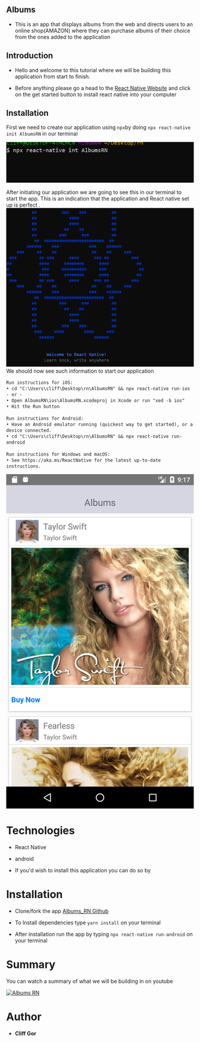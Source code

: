 ## Albums

- This is an app that displays albums from the web and directs users to an online shop(AMAZON) where they can purchase albums of their choice from the ones added to the application

  

## Introduction

- Hello and welcome to this tutorial where we will be building this application from start to finish.

- Before anything please go a head to the [React Native Website](https://reactnative.dev/) and click on the get started button to install react native into your computer

  
  

## Installation
First we need to create our application using ``npx``by doing ``npx react-native init AlbumsRN`` in our terminal

![Albums_rn](/src/screenshot/terminal2.png)

After initiating our application we are going to see this in our terminal to start the app. This is an indication that the application and React native set up is perfect .
![Albums_rn](/src/screenshot/rn1.png)
We should now see such information to start our application

    Run instructions for iOS:  
    • cd "C:\Users\cliff\Desktop\rn\AlbumsRN" && npx react-native run-ios  
    - or -  
    • Open AlbumsRN\ios\AlbumsRN.xcodeproj in Xcode or run "xed -b ios"  
    • Hit the Run button  
      
    Run instructions for Android:  
    • Have an Android emulator running (quickest way to get started), or a device connected.  
    • cd "C:\Users\cliff\Desktop\rn\AlbumsRN" && npx react-native run-android  
      
    Run instructions for Windows and macOS:  
    • See https://aka.ms/ReactNative for the latest up-to-date instructions.

 
![Albums_rn](/src/screenshot/Albums_RN.png)

# Technologies

- React Native

- android

- If you'd wish to install this application you can do so by


# Installation

- Clone/fork the app [Albums_RN Github](https://github.com/cliffgor/Albums_RN.git)


- To Install dependencies type `yarn install` on your terminal

- After installation run the app by typing `npx react-native run-android` on your terminal


# Summary

You can watch a summary of what we will be building in on youtube


[![Albums RN](http://img.youtube.com/vi/gaXSWow05IQ/0.jpg)](http://www.youtube.com/watch?v=gaXSWow05IQ  "Albums RN")


# Author

-  **Cliff Gor**